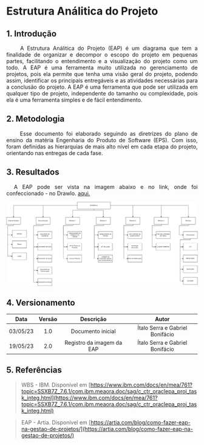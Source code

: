 # Estrutura Análitica do Projeto

## 1. Introdução
<p align="justify">&emsp;&emsp;
  A Estrutura Análitica do Projeto (EAP) é um diagrama que tem a finalidade de organizar e decompor o escopo do projeto em pequenas partes, facilitando o entendimento e a visualização do projeto como um todo. A EAP é uma ferramenta muito utilizada no gerenciamento de projetos, pois ela permite que tenha uma visão geral do projeto, podendo assim, identificar os principais entregáveis e as atividades necessárias para a conclusão do projeto. A EAP é uma ferramenta que pode ser utilizada em qualquer tipo de projeto, independente do tamanho ou complexidade, pois ela é uma ferramenta simples e de fácil entendimento.
</p>


## 2. Metodologia
<p align="justify">&emsp;&emsp;
  Esse documento foi elaborado seguindo as diretrizes do plano de ensino da matéria Engenharia do Produto de Software (EPS). Com isso, foram definidas as hierarquias de mais alto nível em cada etapa do projeto, orientando nas entregas de cada fase.
</p>

## 3. Resultados

<p align="justify" style="text-indent: 20px">A EAP pode ser vista na imagem abaixo e no link, onde foi confeccionado - no DrawIo. <a href=https://drive.google.com/file/d/1WwrnSu4HhioKrlbuS4KNJfxsjcx7trze/view?usp=sharing>aqui.</a></p>

![](images/EAP.png)

## 4. Versionamento

<center>

|    Data    | Versão |            Descrição             |      Autor      |
| :--------: | :----: | :------------------------------: | :-------------: |
|  03/05/23  |  1.0   |   Documento inicial              |   Ítalo Serra e Gabriel Bonifácio  |
|  19/05/23  |  2.0   |   Registro da imagem da EAP      |   Ítalo Serra e Gabriel Bonifácio  |

</center>

## 5. Referências


> WBS - IBM. Disponível em [https://www.ibm.com/docs/en/mea/761?topic=SSXB7Z_7.6.1/com.ibm.meaora.doc/sag/c_ctr_oraclepa_proj_task_integ.html](https://www.ibm.com/docs/en/mea/761?topic=SSXB7Z_7.6.1/com.ibm.meaora.doc/sag/c_ctr_oraclepa_proj_task_integ.html)

> EAP - Artia. Disponível em [https://artia.com/blog/como-fazer-eap-na-gestao-de-projetos/](https://artia.com/blog/como-fazer-eap-na-gestao-de-projetos/)